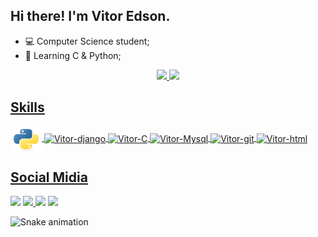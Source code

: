 ## Hi there! I'm Vitor Edson.

- 💻 Computer Science student;
- 📘 Learning C & Python;
<div align="center">
  <a href="https://github.com/vitoredsonrs?tab=repositories">
  <img height="150em" src="https://github-readme-stats.vercel.app/api?username=vitoredsonrs&show_icons=true&theme=github_dark&include_all_commits=true&count_private=true"/>
  <img height="150em" src="https://github-readme-stats.vercel.app/api/top-langs/?username=vitoredsonrs&layout=compact&langs_count=7&theme=github_dark "/>
</div>
 
## Skills 
<div style="display: inline_block">
  <img align="center" alt="Vitor-python" height="40" width="50" src="https://raw.githubusercontent.com/devicons/devicon/master/icons/python/python-original.svg">
  <img align="center" alt="Vitor-django" height="40" width="50" src="https://cdn.jsdelivr.net/gh/devicons/devicon/icons/django/django-plain.svg">
  <img align="center" alt="Vitor-C" height="40" width="50" src="https://cdn.jsdelivr.net/gh/devicons/devicon/icons/c/c-original.svg">
  <img align="center" alt="Vitor-Mysql" height="40" width="50" src="https://cdn.jsdelivr.net/gh/devicons/devicon/icons/mysql/mysql-original.svg">
  <img align="center" alt="Vitor-git" height="40" width="50" src="https://cdn.jsdelivr.net/gh/devicons/devicon/icons/git/git-original.svg">
  <img align="center" alt="Vitor-html" height="50" width="60" src="https://cdn.jsdelivr.net/gh/devicons/devicon/icons/html5/html5-original-wordmark.svg">
 
</div>
 
## <a href="https://linktr.ee/thevitoredson" target="_blank">Social Midia</a>
<div> 
    <a target="_blank" href="https://www.linkedin.com/in/vitoredson/" ><img src="https://img.shields.io/badge/-LinkedIn-%230077B5?style=for-the-badge&logo=linkedin&logoColor=white" target="_blank"></a>
  <a href="https://discord.gg/cB6p46YYAd" target="_blank"><img src="https://img.shields.io/badge/Discord-7289DA?style=for-the-badge&logo=discord&logoColor=white" target="_blank">   </a> 
  <a href="https://www.instagram.com/thevitoredson/" target="_blank"><img src="https://img.shields.io/badge/-Instagram-%23E4405F?style=for-the-badge&logo=instagram&logoColor=white" target="_blank"></a>
  <a href = "mailto:vitoredsonrs@gmail.com"><img src="https://img.shields.io/badge/Gmail-D14836?style=for-the-badge&logo=gmail&logoColor=white" target="_blank"></a>
  
  
  ![Snake animation](https://github.com/vitoredsonrs/vitoredsonrs/blob/output/github-contribution-grid-snake.svg)
  
</div>
